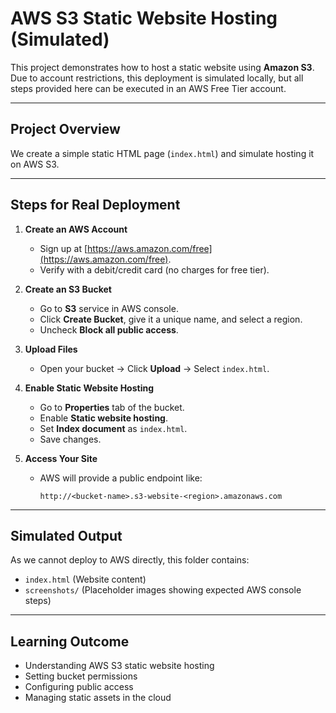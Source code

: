 # AWS S3 Static Website Hosting (Simulated)

This project demonstrates how to host a static website using **Amazon S3**.  
Due to account restrictions, this deployment is simulated locally, but all steps provided here can be executed in an AWS Free Tier account.

---

## Project Overview
We create a simple static HTML page (`index.html`) and simulate hosting it on AWS S3.

---

## Steps for Real Deployment

1. **Create an AWS Account**
   - Sign up at [https://aws.amazon.com/free](https://aws.amazon.com/free).
   - Verify with a debit/credit card (no charges for free tier).

2. **Create an S3 Bucket**
   - Go to **S3** service in AWS console.
   - Click **Create Bucket**, give it a unique name, and select a region.
   - Uncheck **Block all public access**.

3. **Upload Files**
   - Open your bucket → Click **Upload** → Select `index.html`.

4. **Enable Static Website Hosting**
   - Go to **Properties** tab of the bucket.
   - Enable **Static website hosting**.
   - Set **Index document** as `index.html`.
   - Save changes.

5. **Access Your Site**
   - AWS will provide a public endpoint like:
     ```
     http://<bucket-name>.s3-website-<region>.amazonaws.com
     ```

---

## Simulated Output
As we cannot deploy to AWS directly, this folder contains:
- `index.html` (Website content)
- `screenshots/` (Placeholder images showing expected AWS console steps)

---

## Learning Outcome
- Understanding AWS S3 static website hosting
- Setting bucket permissions
- Configuring public access
- Managing static assets in the cloud
